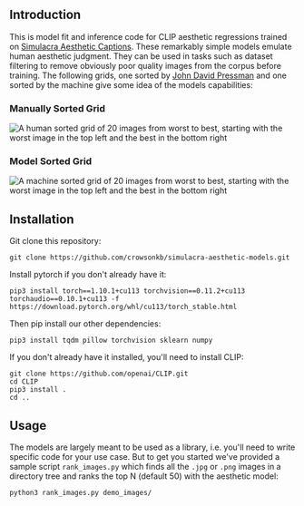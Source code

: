 ## Introduction

This is model fit and inference code for CLIP aesthetic regressions trained on
[Simulacra Aesthetic Captions](https://github.com/JD-P/simulacra-aesthetic-captions).
These remarkably simple models emulate human aesthetic judgment. They can be used
in tasks such as dataset filtering to remove obviously poor quality images from
the corpus before training. The following grids, one sorted by [John David
Pressman](https://github.com/JD-P) and one sorted by the machine give some idea
of the models capabilities:

### Manually Sorted Grid

![A human sorted grid of 20 images from worst to best, starting with the worst image in the
top left and the best in the bottom right](https://github.com/crowsonkb/simulacra-aesthetic-models/raw/main/sacManualSort.png)

### Model Sorted Grid

![A machine sorted grid of 20 images from worst to best, starting with the worst image in the
top left and the best in the bottom right](https://github.com/crowsonkb/simulacra-aesthetic-models/raw/main/sacModelSort.png)

## Installation

Git clone this repository:

```
git clone https://github.com/crowsonkb/simulacra-aesthetic-models.git
```

Install pytorch if you don't already have it:

```
pip3 install torch==1.10.1+cu113 torchvision==0.11.2+cu113 torchaudio==0.10.1+cu113 -f https://download.pytorch.org/whl/cu113/torch_stable.html
```

Then pip install our other dependencies:

```
pip3 install tqdm pillow torchvision sklearn numpy
```

If you don't already have it installed, you'll need to install CLIP:

```
git clone https://github.com/openai/CLIP.git
cd CLIP
pip3 install .
cd ..
```

## Usage

The models are largely meant to be used as a library, i.e. you'll need to write
specific code for your use case. But to get you started we've provided a sample
script `rank_images.py` which finds all the `.jpg` or `.png` images in a directory
tree and ranks the top N (default 50) with the aesthetic model:

```
python3 rank_images.py demo_images/
```
